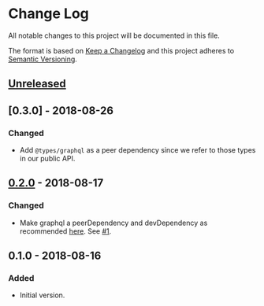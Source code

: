 # Change Log

All notable changes to this project will be documented in this file.

The format is based on [Keep a Changelog](http://keepachangelog.com/)
and this project adheres to [Semantic Versioning](http://semver.org/).

## [Unreleased]

## [0.3.0] - 2018-08-26

### Changed

- Add `@types/graphql` as a peer dependency since we refer to those types in our public API.

## [0.2.0] - 2018-08-17

### Changed

- Make graphql a peerDependency and devDependency as recommended [here](https://medium.com/@leeb/graphql-js-preparing-for-v14-0-0-839f823c144e). See [#1](https://github.com/dividab/graphql-add-remove-fields/issues/1).

## 0.1.0 - 2018-08-16

### Added

- Initial version.

[unreleased]: https://github.com/dividab/tsconfig-paths/compare/0.2.0...master
[0.2.0]: https://github.com/dividab/tsconfig-paths/compare/0.1.0...0.2.0
